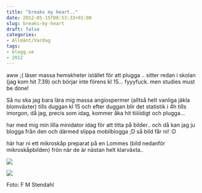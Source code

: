 ```yaml
---
title: "breaks my heart.."
date: 2012-05-15T08:53:33+01:00
slug: breaks-my-heart
draft: false
categories:
- Allmänt/Vardag
tags:
- blogg.se
- 2012
---
```

aww ;( läser massa hemskheter istället för att plugga .. sitter redan i skolan (jag kom hit 7.39) och börjar inte förens kl 15... fyyyfuck. men studies must be done!  
  
Så nu ska jag bara lära mig massa angiospermer (alltså helt vanliga jäkla blomväxter) tills duggan kl 15 och efter duggan blir det statistik i 4h tills imorgon, då jag, precis som idag, kommer åka hit tiiiiidigt och plugga...  
  
  
har med mig min lilla minidator idag för att titta på bilder.. och då kan jag ju blogga från den och därmed slippa mobilblogga ;D så bild får ni! :D  
  
här har ni ett mikroskåp preparat på en Lommes (bild nedanför mikroskåpbilden) frön när de är nästan helt klarväxta..  
  
  
![](/assets/images/blogg.se/wp_002953_202643777.jpg)  
  
  
  
![](https://cdn1.cdnme.se/cdn/9-1/701517/images/2012/101_705_capsella_bursa-pastoris_x_202643921.jpg)  
  
Foto: F M Stendahl